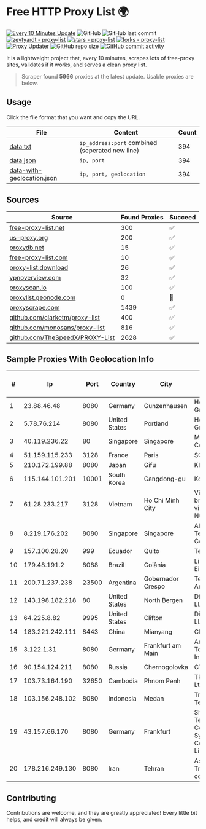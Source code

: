 
# Free HTTP Proxy List 🌍

[![Every 10 Minutes Update](https://github.com/mertguvencli/http-proxy-list/actions/workflows/main.yml/badge.svg?branch=main)](https://github.com/mertguvencli/http-proxy-list/actions/workflows/main.yml)
![GitHub](https://img.shields.io/github/license/mertguvencli/http-proxy-list)
![GitHub last commit](https://img.shields.io/github/last-commit/mertguvencli/http-proxy-list)
[![zevtyardt - proxy-list](https://img.shields.io/static/v1?label=zevtyardt&message=proxy-list&color=blue&logo=github)](https://github.com/zevtyardt/proxy-list "Go to GitHub repo")
[![stars - proxy-list](https://img.shields.io/github/stars/zevtyardt/proxy-list?style=social)](https://github.com/zevtyardt/proxy-list)
[![forks - proxy-list](https://img.shields.io/github/forks/zevtyardt/proxy-list?style=social)](https://github.com/zevtyardt/proxy-list)
[![Proxy Updater](https://github.com/zevtyardt/proxy-list/workflows/Proxy%20Updater/badge.svg)](https://github.com/zevtyardt/proxy-list/actions?query=workflow:"Proxy+Updater")
![GitHub repo size](https://img.shields.io/github/repo-size/zevtyardt/proxy-list)
[![GitHub commit activity](https://img.shields.io/github/commit-activity/m/zevtyardt/proxy-list?logo=commits)](https://github.com/zevtyardt/proxy-list/commits/main)

It is a lightweight project that, every 10 minutes, scrapes lots of free-proxy sites, validates if it works, and serves a clean proxy list.

> Scraper found **5966** proxies at the latest update. Usable proxies are below.

## Usage

Click the file format that you want and copy the URL.

|File|Content|Count|
|----|-------|-----|
|[data.txt](https://raw.githubusercontent.com/mertguvencli/http-proxy-list/main/proxy-list/data.txt)|`ip_address:port` combined (seperated new line)|394|
|[data.json](https://raw.githubusercontent.com/mertguvencli/http-proxy-list/main/proxy-list/data.json)|`ip, port`|394|
|[data-with-geolocation.json](https://raw.githubusercontent.com/mertguvencli/http-proxy-list/main/proxy-list/data-with-geolocation.json)|`ip, port, geolocation`|394|

## Sources

|Source|Found Proxies|Succeed|
|------|-------------|-------|
|[free-proxy-list.net](https://free-proxy-list.net)|300|✅|
|[us-proxy.org](https://www.us-proxy.org)|200|✅|
|[proxydb.net](http://proxydb.net)|15|✅|
|[free-proxy-list.com](https://free-proxy-list.com/?page=&port=&type%5B%5D=http&type%5B%5D=https&up_time=0&search=Search)|10|✅|
|[proxy-list.download](https://www.proxy-list.download/HTTP)|26|✅|
|[vpnoverview.com](https://vpnoverview.com/privacy/anonymous-browsing/free-proxy-servers)|32|✅|
|[proxyscan.io](https://www.proxyscan.io)|100|✅|
|[proxylist.geonode.com](https://proxylist.geonode.com/api/proxy-list?limit=300&page=1&sort_by=lastChecked&sort_type=desc&protocols=http,https)|0|🚫|
|[proxyscrape.com](https://api.proxyscrape.com/v2/?request=displayproxies&protocol=http&timeout=10000&country=all&ssl=all&anonymity=all)|1439|✅|
|[github.com/clarketm/proxy-list](https://raw.githubusercontent.com/clarketm/proxy-list/master/proxy-list-raw.txt)|400|✅|
|[github.com/monosans/proxy-list](https://raw.githubusercontent.com/monosans/proxy-list/main/proxies/http.txt)|816|✅|
|[github.com/TheSpeedX/PROXY-List](https://raw.githubusercontent.com/TheSpeedX/PROXY-List/master/http.txt)|2628|✅|


## Sample Proxies With Geolocation Info

|#|Ip|Port|Country|City|Internet Service Provider|
|-|--|----|-------|----|-------------------------|
|1|23.88.46.48|8080|Germany|Gunzenhausen|Hetzner Online GmbH|
|2|5.78.76.214|8080|United States|Portland|Hetzner Online GmbH|
|3|40.119.236.22|80|Singapore|Singapore|Microsoft Corporation|
|4|51.159.115.233|3128|France|Paris|SCALEWAY|
|5|210.172.199.88|8080|Japan|Gifu|KITAGATA|
|6|115.144.101.201|10001|South Korea|Gangdong-gu|Korea Telecom|
|7|61.28.233.217|3128|Vietnam|Ho Chi Minh City|Vinadata broadcast via vinagame AS Number|
|8|8.219.176.202|8080|Singapore|Singapore|Alibaba (US) Technology Co., Ltd.|
|9|157.100.28.20|999|Ecuador|Quito|Telconet S.A|
|10|179.48.191.2|8088|Brazil|Goiânia|Libre Telecom Eireli|
|11|200.71.237.238|23500|Argentina|Gobernador Crespo|Telecom Argentina S.A.|
|12|143.198.182.218|80|United States|North Bergen|DigitalOcean, LLC|
|13|64.225.8.82|9995|United States|Clifton|DigitalOcean, LLC|
|14|183.221.242.111|8443|China|Mianyang|China Mobile|
|15|3.122.1.31|8080|Germany|Frankfurt am Main|Amazon Technologies Inc.|
|16|90.154.124.211|8080|Russia|Chernogolovka|CTC-B2B|
|17|103.73.164.190|32650|Cambodia|Phnom Penh|TPLC Holdings Ltd|
|18|103.156.248.102|8080|Indonesia|Medan|Trans Media Telekomunikasi|
|19|43.157.66.170|8080|Germany|Frankfurt|Shenzhen Tencent Computer Systems Company Limited|
|20|178.216.249.130|8080|Iran|Tehran|Asiatech Data Transmission company|



## Contributing

Contributions are welcome, and they are greatly appreciated! Every
little bit helps, and credit will always be given.

